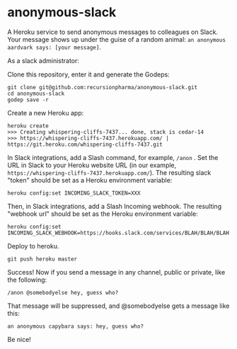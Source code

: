 # anonymous-slack
A Heroku service to send anonymous messages to colleagues on Slack. Your message shows up under the guise of a random animal: `an anonymous aardvark says: [your message]`.

As a slack administrator:

Clone this repository, enter it and generate the Godeps:

    git clone git@github.com:recursionpharma/anonymous-slack.git
    cd anonymous-slack
    godep save -r
    
Create a new Heroku app:

    heroku create
    >>> Creating whispering-cliffs-7437... done, stack is cedar-14
    >>> https://whispering-cliffs-7437.herokuapp.com/ | https://git.heroku.com/whispering-cliffs-7437.git
    
In Slack integrations, add a Slash command, for example, `/anon` . Set the URL in Slack to your Heroku website URL (in our example, `https://whispering-cliffs-7437.herokuapp.com/`). The resulting slack "token" should be set as a Heroku environment variable:

    heroku config:set INCOMING_SLACK_TOKEN=XXX

Then, in Slack integrations, add a Slash Incoming webhook. The resulting "webhook url" should be set as the Heroku environment variable:

    heroku config:set INCOMING_SLACK_WEBHOOK=https://hooks.slack.com/services/BLAH/BLAH/BLAH

Deploy to heroku.

    git push heroku master

Success! Now if you send a message in any channel, public or private, like the following:

    /anon @somebodyelse hey, guess who?

That message will be suppressed, and @somebodyelse gets a message like this:

    an anonymous capybara says: hey, guess who?
    
Be nice!
